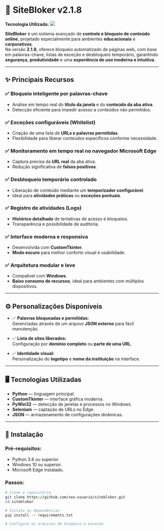 # 🚫 SiteBloker v2.1.8
**Tecnologia Utilizada:** 
<img src="https://img.shields.io/badge/Python-3776AB?style=for-the-badge&logo=python&logoColor=white"/>

**SiteBloker** é um sistema avançado de **controle e bloqueio de conteúdo online**, projetado especialmente para ambientes **educacionais** e **corporativos**.  
Na versão **2.1.8**, oferece bloqueio automatizado de páginas web, com base em palavras-chave, listas de exceção e desbloqueio temporário, garantindo **segurança**, **produtividade** e uma **experiência de uso moderna e intuitiva**.

---

## ✨ Principais Recursos

### ✅ Bloqueio inteligente por palavras-chave
- Análise em tempo real do **título da janela** e do **conteúdo da aba ativa**.
- Detecção eficiente para impedir acesso a conteúdos não permitidos.

### ✅ Exceções configuráveis (Whitelist)
- Criação de uma lista de **URLs e palavras permitidas**.
- Flexibilidade para liberar conteúdos específicos conforme necessidade.

### ✅ Monitoramento em tempo real no navegador Microsoft Edge
- Captura precisa da **URL real** da aba ativa.
- Redução significativa de **falsos positivos**.

### ✅ Desbloqueio temporário controlado
- Liberação de conteúdo mediante um **temporizador configurável**.
- Ideal para **atividades práticas** ou **exceções pontuais**.

### ✅ Registro de atividades (Logs)
- **Histórico detalhado** de tentativas de acesso e bloqueios.
- Transparência e possibilidade de auditoria.

### ✅ Interface moderna e responsiva
- Desenvolvida com **CustomTkinter**.
- **Modo escuro** para melhor conforto visual e usabilidade.

### ✅ Arquitetura modular e leve
- Compatível com **Windows**.
- **Baixo consumo de recursos**, ideal para ambientes com múltiplos dispositivos.

---

## ⚙️ Personalizações Disponíveis

- ✅ **Palavras bloqueadas e permitidas:**  
  Gerenciadas através de um arquivo **JSON externo** para fácil manutenção.

- ✅ **Lista de sites liberados:**  
  Configuração por **domínio completo** ou **parte de uma URL**.

- ✅ **Identidade visual:**  
  Personalização do **logotipo** e **nome da instituição** na interface.

---

## 🖥️ Tecnologias Utilizadas

- **Python** — linguagem principal.
- **CustomTkinter** — interface gráfica moderna.
- **PyWin32** — detecção de janelas e processos no Windows.
- **Selenium** — captação de URLs no Edge.
- **JSON** — armazenamento de configurações dinâmicas.

---

## 🚀 Instalação

### Pré-requisitos:
- Python 3.8 ou superior.
- Windows 10 ou superior.
- Microsoft Edge instalado.

### Passos:

```bash
# Clone o repositório
git clone https://github.com/seu-usuario/sitebloker.git
cd sitebloker

# Instale as dependências
pip install -r requirements.txt

# Configure os arquivos de bloqueio e exceção
